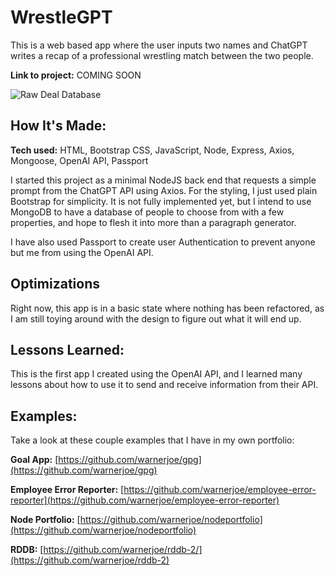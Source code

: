 # WrestleGPT
This is a web based app where the user inputs two names and ChatGPT writes a recap of a professional wrestling match between the two people.

**Link to project:** COMING SOON


![Raw Deal Database](https://joewarner.rocks/images/wrestlegpt.png)

## How It's Made:

**Tech used:** HTML, Bootstrap CSS, JavaScript, Node, Express, Axios, Mongoose, OpenAI API, Passport

I started this project as a minimal NodeJS back end that requests a simple prompt from the ChatGPT API using Axios.  For the styling, I just used plain Bootstrap for simplicity. It is not fully implemented yet, but I intend to use MongoDB to have a database of people to choose from with a few properties, and hope to flesh it into more than a paragraph generator.

I have also used Passport to create user Authentication to prevent anyone but me from using the OpenAI API.

## Optimizations

Right now, this app is in a basic state where nothing has been refactored, as I am still toying around with the design to figure out what it will end up.

## Lessons Learned:

This is the first app I created using the OpenAI API, and I learned many lessons about how to use it to send and receive information from their API.

## Examples:
Take a look at these couple examples that I have in my own portfolio:

**Goal App:** [https://github.com/warnerjoe/gpg](https://github.com/warnerjoe/gpg)

**Employee Error Reporter:** [https://github.com/warnerjoe/employee-error-reporter](https://github.com/warnerjoe/employee-error-reporter)

**Node Portfolio:** [https://github.com/warnerjoe/nodeportfolio](https://github.com/warnerjoe/nodeportfolio)

**RDDB:** [https://github.com/warnerjoe/rddb-2/](https://github.com/warnerjoe/rddb-2)
